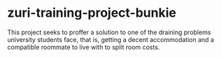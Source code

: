# zuri-training-project-bunkie
This project seeks to proffer a solution to one of the draining problems university students face, that is, getting a decent accommodation and a compatible roommate to live with to split room costs. 
